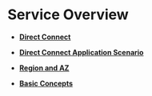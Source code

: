 # Service Overview<a name="en-us_topic_0032025288"></a>

-   **[Direct Connect](direct-connect.md)**  

-   **[Direct Connect Application Scenario](direct-connect-application-scenario.md)**  

-   **[Region and AZ](region-and-az.md)**  

-   **[Basic Concepts](basic-concepts.md)**  



